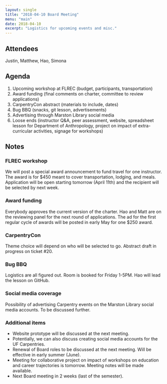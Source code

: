 ```yaml
---
layout: single
title: "2018-04-10 Board Meeting"
menu: "main"
date: 2018-04-10
excerpt: "Logistics for upcoming events and misc."
---
```


## Attendees

Justin, Matthew, Hao, Simona

## Agenda
1. Upcoming workshop at FLREC (budget, participants, transportation)
2. Award funding (final comments on charter, committee to review applications)
3. CarpentryCon abstract (materials to include, dates)
4. Bug BBQ (snacks, git lesson, advertisements)
5. Advertising through Marston Library social media
6. Loose ends (instructor Q&A, peer assessment, website, spreadsheet lesson for Department of Anthropology, project on impact of extra-curricular activities, signage for workshops)

## Notes
### FLREC workshop
We will post a special award announcement to fund travel for one instructor. The award is for $450 meant to cover transportation, lodging, and meals. Application will be open starting tomorrow (April 11th) and the recipient will be selected by next week. 

### Award funding
Everybody approves the current version of the charter. Hao and Matt are on the reviewing panel for the next round of applications. The ad for the first regular cycle of awards will be posted in early May for one $250 award.

### CarpentryCon
Theme choice will depend on who will be selected to go. Abstract draft in progress on ticket #20.

### Bug BBQ
Logistics are all figured out. Room is booked for Friday 1-5PM. Hao will lead the lesson on GitHub. 

### Social media coverage
Possibility of advertising Carpentry events on the Marston Library social media accounts. To be discussed further.

### Additional items
* Website prototype will be discussed at the next meeting.
* Potentially, we can also discuss creating social media accounts for the UF Carpentries.
* Renewal of Board roles to be discussed at the next meeting. Will be effective in early summer (June). 
* Meeting for collaborative project on impact of workshops on education and career trajectories is tomorrow. Meeting notes will be made available.
* Next Board meeting in 2 weeks (last of the semester).  